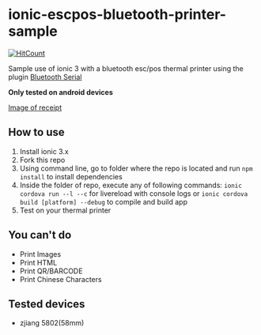 # ionic-escpos-bluetooth-printer-sample

[![HitCount](http://hits.dwyl.io/luccasr73/luccasr73/ionic-escpos-bluetooth-printer-sample.svg)](http://hits.dwyl.io/luccasr73/luccasr73/ionic-escpos-bluetooth-printer-sample)

Sample use of ionic 3 with a bluetooth esc/pos thermal printer using the plugin [Bluetooth Serial](https://ionicframework.com/docs/native/bluetooth-serial)

**Only tested on android devices**

[Image of receipt](/receipt.jpeg)

## How to use

1. Install ionic 3.x
1. Fork this repo
1. Using command line, go to folder where the repo is located and run `npm install` to install dependencies
1. Inside the folder of repo, execute any of following commands: `ionic cordova run --l --c` for livereload with console logs  or `ionic cordova build [platform] --debug` to compile and build app
1. Test on your thermal printer

## You can't do

* Print Images
* Print HTML
* Print QR/BARCODE
* Print Chinese Characters

## Tested devices
* zjiang 5802(58mm)

